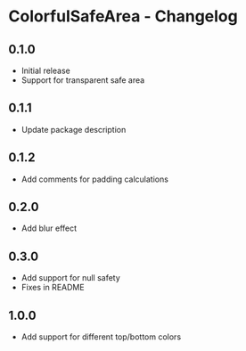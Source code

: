 # ColorfulSafeArea - Changelog

## 0.1.0

- Initial release
- Support for transparent safe area

## 0.1.1

- Update package description

## 0.1.2

- Add comments for padding calculations

## 0.2.0

- Add blur effect

## 0.3.0

- Add support for null safety
- Fixes in README

## 1.0.0

- Add support for different top/bottom colors
